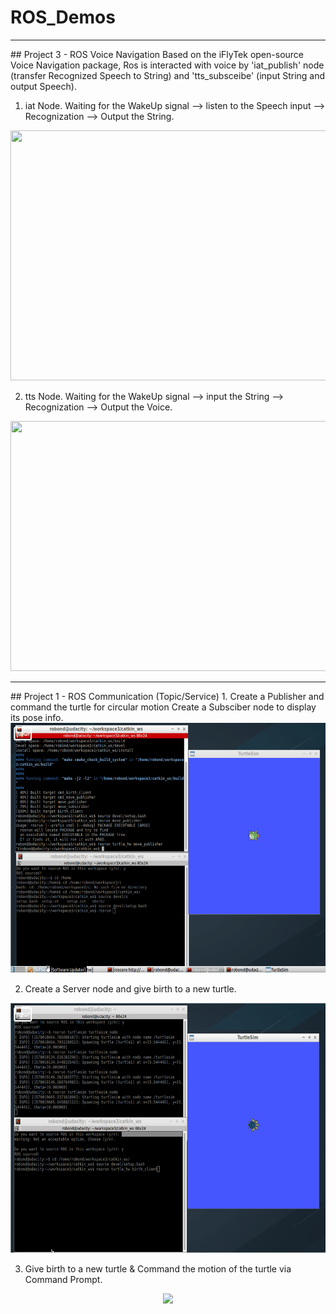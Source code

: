 # ROS_Demos

<hr>
## Project 3 - ROS Voice Navigation
Based on the iFlyTek open-source Voice Navigation package, Ros is interacted with voice by 'iat_publish' node (transfer Recognized Speech to String) and 'tts_subsceibe' (input String and output Speech).

1. iat Node.
   Waiting for the WakeUp signal --> listen to the Speech input --> Recognization --> Output the String.
<div align="center">
<img src="catkin_ws_voice/voice_res_gif/iat.gif" width="600" height="400">
</div>

2. tts Node.
   Waiting for the WakeUp signal --> input the String --> Recognization --> Output the Voice.
<div align="center">
<img src="catkin_ws_voice/voice_res_gif/tts.gif" width="600" height="400">
</div>




<hr>
## Project 1 - ROS Communication (Topic/Service)
1. Create a Publisher and command the turtle for circular motion
   Create a Subsciber node to display its pose info.
<div align="center">
<img src="demo1/catkin_ws/res_gif/topic.gif" width="600" height="400">
</div>

2. Create a Server node and give birth to a new turtle.
<div align="center">
<img src="demo1/catkin_ws/res_gif/birth.gif" width="600" height="400">
</div>

3. Give birth to a new turtle & Command the motion of the turtle via Command Prompt.
<div align="center">
<img src="demo1/catkin_ws/res_gif/cmd_create.gif" width="600">
</div>
</hr>

